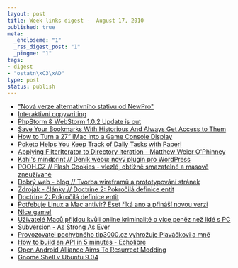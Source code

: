 ```yaml
--- 
layout: post
title: Week links digest -  August 17, 2010
published: true
meta: 
  _encloseme: "1"
  _rss_digest_post: "1"
  _pingme: "1"
tags: 
- digest
- "ostatn\xC3\xAD"
type: post
status: publish
---
```

<ul class="scrd_digest">
<li><a href="http://www.grafika.cz/art/vse/alternativni-stativy-newpro-ultrarclamp-kit-2010.html" rel="external">"Nová verze alternativního stativu od NewPro"</a>
</li>
<li><a href="http://www.sovavsiti.cz/weblog/154/interaktivni-copywriting" rel="external">Interaktivní copywriting</a>
</li>
<li><a href="http://feedproxy.google.com/~r/jetbrains_webIde/~3/JGgvw2XwOQA/" rel="external">PhpStorm &amp; WebStorm 1.0.2 Update is out</a>
</li>
<li><a href="http://www.smashingapps.com/2010/08/16/save-your-bookmarks-with-historious-and-always-get-access-to-them.html" rel="external">Save Your Bookmarks With Historious And Always Get Access to Them</a>
</li>
<li><a href="http://feedproxy.google.com/~r/apartmenttherapy/unplggd/~3/hxJu78GG-64/how-to-turn-a-27-imac-into-a-game-console-display-124552" rel="external">How to Turn a 27” iMac into a Game Console Display</a>
</li>
<li><a href="http://feedproxy.google.com/~r/apartmenttherapy/unplggd/~3/5Rv7hLETW6k/poketo-helps-you-keep-track-of-daily-tasks-with-paper-124595" rel="external">Poketo Helps You Keep Track of Daily Tasks with Paper!</a>
</li>
<li><a href="http://weierophinney.net/matthew/archives/244-Applying-FilterIterator-to-Directory-Iteration.html" rel="external">Applying FilterIterator to Directory Iteration - Matthew Weier O'Phinney</a>
</li>
<li><a href="http://www.weblogy.cz/klik/96273/" rel="external">Kahi&#39;s mindprint // Deník webu: nový plugin pro WordPress</a>
</li>
<li><a href="http://www.weblogy.cz/klik/96241/" rel="external">POOH.CZ // Flash Cookies - vlezlé, obtížně smazatelné a masově zneužívané</a>
</li>
<li><a href="http://www.weblogy.cz/klik/95855/" rel="external">Dobrý web - blog // Tvorba wireframů a prototypování stránek</a>
</li>
<li><a href="http://www.weblogy.cz/klik/95757/" rel="external">Zdroják - články // Doctrine 2: Pokročilá definice entit</a>
</li>
<li><a href="http://zdrojak.root.cz/clanky/doctrine-2-pokrocila-definice-entit/" rel="external">Doctrine 2: Pokročilá definice entit</a>
</li>
<li><a href="http://www.zive.cz/default.aspx?article=152628" rel="external">Potřebuje Linux a Mac antivir? Eset říká ano a přináší novou verzi</a>
</li>
<li><a href="http://www.google.com/reader/item/tag%3Agoogle.com,2005%3Areader/item/232116b44efcdd45" rel="external">NIce game!</a>
</li>
<li><a href="http://www.zive.cz/default.aspx?article=149876" rel="external">Uživatelé Maců přijdou kvůli online kriminalitě o více peněz než lidé s PC</a>
</li>
<li><a href="http://feedproxy.google.com/~r/Submerged/~3/ghQnPVKZZbk/subversion-as-strong-as-ever.html" rel="external">Subversion - As Strong As Ever</a>
</li>
<li><a href="http://www.pooh.cz/a.asp?a=2015618" rel="external">Provozovatel pochybného tip3000.cz vyhrožuje Plaváčkovi a mně</a>
</li>
<li><a href="http://blog.echolibre.com/2009/10/how-to-build-an-api-in-5-minutes/" rel="external">How to build an API in 5 minutes - Echolibre</a>
</li>
<li><a href="http://phandroid.com/2009/09/29/open-android-alliance-aims-to-resurrect-modding/" rel="external">Open Android Alliance Aims To Resurrect Modding</a>
</li>
<li><a href="http://www.abclinuxu.cz/zpravicky/gnome-shell-v-ubuntu-9.04" rel="external">Gnome Shell v Ubuntu 9.04</a>
</li>
</ul>
